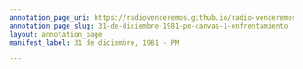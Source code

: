 ```yaml
---
annotation_page_uri: https://radiovenceremos.github.io/radio-venceremos-espanol-2/annotations/31-de-diciembre-1981-pm-canvas-1-enfrentamiento.json
annotation_page_slug: 31-de-diciembre-1981-pm-canvas-1-enfrentamiento
layout: annotation_page
manifest_label: 31 de diciembre, 1981 - PM

---
```

